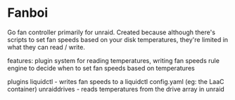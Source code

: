 # Fanboi
Go fan controller primarily for unraid.  Created because although there's scripts to set fan speeds based on your disk temperatures, they're limited in what they can read / write.

features:
  plugin system for reading temperatures, writing fan speeds
  rule engine to decide when to set fan speeds based on temperatures

plugins
  liquidctl - writes fan speeds to a liquidctl config.yaml (eg: the LaaC container)
  unraiddrives - reads temperatures from the drive array in unraid

